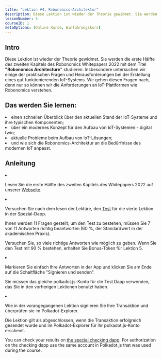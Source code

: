 ```yaml
---
title: "Lektion #4, Robonomics-Architektur"
description: Diese Lektion ist wieder der Theorie gewidmet. Sie werden die erste Hälfte des zweiten Kapitels des Robonomics Whitepapers 2022 mit dem Titel "Robonomics Architecture" studieren.
lessonNumber: 4
courseID: 1
metaOptions: [Online Kurse, Einführungskurs]
---
```


<section class="container__reg">

## Intro

Diese Lektion ist wieder der Theorie gewidmet. Sie werden die erste Hälfte des zweiten Kapitels des Robonomics Whitepapers 2022 mit dem Titel **"Robonomics Architecture"** studieren. Insbesondere untersuchen wir einige der praktischen Fragen und Herausforderungen bei der Erstellung eines gut funktionierenden IoT-Systems. Wir gehen diesen Fragen nach, denn nur so können wir die Anforderungen an IoT-Plattformen wie Robonomics verstehen.

</section>

<section class="container__reg">

## Das werden Sie lernen:

<List>

<li>
einen schnellen Überblick über den aktuellen Stand der IoT-Systeme und ihre typischen Komponenten;
</li>

<li>
über ein modernes Konzept für den Aufbau von IoT-Systemen - digital twin;
</li>

<li>
aktuelle Probleme beim Aufbau von IoT-Lösungen;
</li>

<li>
und wie sich die Robonomics-Architektur an die Bedürfnisse des modernen IoT anpasst.
</li>

</List>
</section>

<section class="container__reg">

## Anleitung

<List type="numbers">

<li>

Lesen Sie die erste Hälfte des zweiten Kapitels des Whitepapers 2022 auf unserer [Webseite](https://robonomics.network/architecture/).

</li>

<li>

Versuchen Sie nach dem lesen der Lektüre, den [Test](https://lesson4.robonomics.academy/) für die vierte Lektion in der Spezial-Dapp.

Ihnen werden 11 Fragen gestellt; um den Test zu bestehen, müssen Sie 7 von 11 Antworten richtig beantworten (60 %, der Standardwert in der akademischen Praxis). 

Versuchen Sie, so viele richtige Antworten wie möglich zu geben. Wenn Sie den Test mit 90 % bestehen, erhalten Sie Bonus-Token für Lektion 5.

</li>

<li>

Markieren Sie einfach Ihre Antworten in der App und klicken Sie am Ende auf die Schaltfläche "Signieren und senden".

Sie müssen das gleiche polkadot.js-Konto für die Test Dapp verwenden, das Sie in den vorherigen Lektionen benutzt haben. 

</li>

<li>

Wie in der vorangegangenen Lektion signieren Sie Ihre Transaktion und überprüfen sie im Polkadot-Explorer.

</li>
</List>
</section>


<Result>

Die Lektion gilt als abgeschlossen, wenn die Transaktion erfolgreich gesendet wurde und im Polkadot-Explorer für Ihr polkadot.js-Konto erscheint.

You can check your results on [the special checking dapp](https://lk.robonomics.academy/). For authorization on the checking dapp use the same account in Polkadot.js that was used during the course.

</Result>